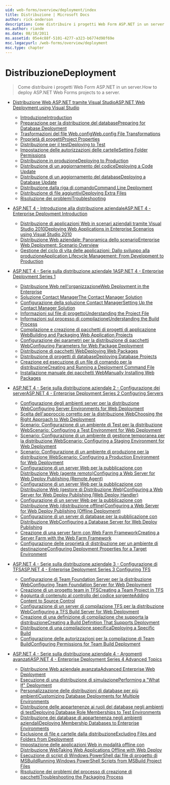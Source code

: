 ```yaml
---
uid: web-forms/overview/deployment/index
title: Distribuzione | Microsoft Docs
author: rick-anderson
description: Come distribuire i progetti Web Form ASP.NET in un server.
ms.author: riande
ms.date: 08/18/2011
ms.assetid: 05e4c88f-5101-4277-a323-b6774d98f69e
msc.legacyurl: /web-forms/overview/deployment
msc.type: chapter
---
```

<a name="deployment"></a><span data-ttu-id="7be8f-103">Distribuzione</span><span class="sxs-lookup"><span data-stu-id="7be8f-103">Deployment</span></span>
====================
> <span data-ttu-id="7be8f-104">Come distribuire i progetti Web Form ASP.NET in un server.</span><span class="sxs-lookup"><span data-stu-id="7be8f-104">How to deploy ASP.NET Web Forms projects to a server.</span></span>


- [<span data-ttu-id="7be8f-105">Distribuzione Web ASP.NET tramite Visual Studio</span><span class="sxs-lookup"><span data-stu-id="7be8f-105">ASP.NET Web Deployment using Visual Studio</span></span>](visual-studio-web-deployment/index.md)

    - [<span data-ttu-id="7be8f-106">Introduzione</span><span class="sxs-lookup"><span data-stu-id="7be8f-106">Introduction</span></span>](visual-studio-web-deployment/introduction.md)
    - [<span data-ttu-id="7be8f-107">Preparazione per la distribuzione del database</span><span class="sxs-lookup"><span data-stu-id="7be8f-107">Preparing for Database Deployment</span></span>](visual-studio-web-deployment/preparing-databases.md)
    - [<span data-ttu-id="7be8f-108">Trasformazioni del file Web.config</span><span class="sxs-lookup"><span data-stu-id="7be8f-108">Web.config File Transformations</span></span>](visual-studio-web-deployment/web-config-transformations.md)
    - [<span data-ttu-id="7be8f-109">Proprietà di progetti</span><span class="sxs-lookup"><span data-stu-id="7be8f-109">Project Properties</span></span>](visual-studio-web-deployment/project-properties.md)
    - [<span data-ttu-id="7be8f-110">Distribuzione per il test</span><span class="sxs-lookup"><span data-stu-id="7be8f-110">Deploying to Test</span></span>](visual-studio-web-deployment/deploying-to-iis.md)
    - [<span data-ttu-id="7be8f-111">Impostazione delle autorizzazioni delle cartelle</span><span class="sxs-lookup"><span data-stu-id="7be8f-111">Setting Folder Permissions</span></span>](visual-studio-web-deployment/setting-folder-permissions.md)
    - [<span data-ttu-id="7be8f-112">Distribuzione in produzione</span><span class="sxs-lookup"><span data-stu-id="7be8f-112">Deploying to Production</span></span>](visual-studio-web-deployment/deploying-to-production.md)
    - [<span data-ttu-id="7be8f-113">Distribuzione di un aggiornamento del codice</span><span class="sxs-lookup"><span data-stu-id="7be8f-113">Deploying a Code Update</span></span>](visual-studio-web-deployment/deploying-a-code-update.md)
    - [<span data-ttu-id="7be8f-114">Distribuzione di un aggiornamento del database</span><span class="sxs-lookup"><span data-stu-id="7be8f-114">Deploying a Database Update</span></span>](visual-studio-web-deployment/deploying-a-database-update.md)
    - [<span data-ttu-id="7be8f-115">Distribuzione dalla riga di comando</span><span class="sxs-lookup"><span data-stu-id="7be8f-115">Command Line Deployment</span></span>](visual-studio-web-deployment/command-line-deployment.md)
    - [<span data-ttu-id="7be8f-116">Distribuzione di file aggiuntivi</span><span class="sxs-lookup"><span data-stu-id="7be8f-116">Deploying Extra Files</span></span>](visual-studio-web-deployment/deploying-extra-files.md)
    - [<span data-ttu-id="7be8f-117">Risoluzione dei problemi</span><span class="sxs-lookup"><span data-stu-id="7be8f-117">Troubleshooting</span></span>](visual-studio-web-deployment/troubleshooting.md)
- [<span data-ttu-id="7be8f-118">ASP.NET 4 - Introduzione alla distribuzione aziendale</span><span class="sxs-lookup"><span data-stu-id="7be8f-118">ASP.NET 4 - Enterprise Deployment Introduction</span></span>](deploying-web-applications-in-enterprise-scenarios/index.md)

    - [<span data-ttu-id="7be8f-119">Distribuzione di applicazioni Web in scenari aziendali tramite Visual Studio 2010</span><span class="sxs-lookup"><span data-stu-id="7be8f-119">Deploying Web Applications in Enterprise Scenarios using Visual Studio 2010</span></span>](deploying-web-applications-in-enterprise-scenarios/deploying-web-applications-in-enterprise-scenarios.md)
    - [<span data-ttu-id="7be8f-120">Distribuzione Web aziendale: Panoramica dello scenario</span><span class="sxs-lookup"><span data-stu-id="7be8f-120">Enterprise Web Deployment: Scenario Overview</span></span>](deploying-web-applications-in-enterprise-scenarios/enterprise-web-deployment-scenario-overview.md)
    - [<span data-ttu-id="7be8f-121">Gestione del ciclo di vita delle applicazioni: Dallo sviluppo alla produzione</span><span class="sxs-lookup"><span data-stu-id="7be8f-121">Application Lifecycle Management: From Development to Production</span></span>](deploying-web-applications-in-enterprise-scenarios/application-lifecycle-management-from-development-to-production.md)
- [<span data-ttu-id="7be8f-122">ASP.NET 4 - Serie sulla distribuzione aziendale 1</span><span class="sxs-lookup"><span data-stu-id="7be8f-122">ASP.NET 4 - Enterprise Deployment Series 1</span></span>](web-deployment-in-the-enterprise/index.md)

    - [<span data-ttu-id="7be8f-123">Distribuzione Web nell'organizzazione</span><span class="sxs-lookup"><span data-stu-id="7be8f-123">Web Deployment in the Enterprise</span></span>](web-deployment-in-the-enterprise/web-deployment-in-the-enterprise.md)
    - [<span data-ttu-id="7be8f-124">Soluzione Contact Manager</span><span class="sxs-lookup"><span data-stu-id="7be8f-124">The Contact Manager Solution</span></span>](web-deployment-in-the-enterprise/the-contact-manager-solution.md)
    - [<span data-ttu-id="7be8f-125">Configurazione della soluzione Contact Manager</span><span class="sxs-lookup"><span data-stu-id="7be8f-125">Setting Up the Contact Manager Solution</span></span>](web-deployment-in-the-enterprise/setting-up-the-contact-manager-solution.md)
    - [<span data-ttu-id="7be8f-126">Informazioni sul file di progetto</span><span class="sxs-lookup"><span data-stu-id="7be8f-126">Understanding the Project File</span></span>](web-deployment-in-the-enterprise/understanding-the-project-file.md)
    - [<span data-ttu-id="7be8f-127">Informazioni sul processo di compilazione</span><span class="sxs-lookup"><span data-stu-id="7be8f-127">Understanding the Build Process</span></span>](web-deployment-in-the-enterprise/understanding-the-build-process.md)
    - [<span data-ttu-id="7be8f-128">Compilazione e creazione di pacchetti di progetti di applicazione Web</span><span class="sxs-lookup"><span data-stu-id="7be8f-128">Building and Packaging Web Application Projects</span></span>](web-deployment-in-the-enterprise/building-and-packaging-web-application-projects.md)
    - [<span data-ttu-id="7be8f-129">Configurazione dei parametri per la distribuzione di pacchetti Web</span><span class="sxs-lookup"><span data-stu-id="7be8f-129">Configuring Parameters for Web Package Deployment</span></span>](web-deployment-in-the-enterprise/configuring-parameters-for-web-package-deployment.md)
    - [<span data-ttu-id="7be8f-130">Distribuzione di pacchetti Web</span><span class="sxs-lookup"><span data-stu-id="7be8f-130">Deploying Web Packages</span></span>](web-deployment-in-the-enterprise/deploying-web-packages.md)
    - [<span data-ttu-id="7be8f-131">Distribuzione di progetti di database</span><span class="sxs-lookup"><span data-stu-id="7be8f-131">Deploying Database Projects</span></span>](web-deployment-in-the-enterprise/deploying-database-projects.md)
    - [<span data-ttu-id="7be8f-132">Creazione ed esecuzione di un file di comando per la distribuzione</span><span class="sxs-lookup"><span data-stu-id="7be8f-132">Creating and Running a Deployment Command File</span></span>](web-deployment-in-the-enterprise/creating-and-running-a-deployment-command-file.md)
    - [<span data-ttu-id="7be8f-133">Installazione manuale dei pacchetti Web</span><span class="sxs-lookup"><span data-stu-id="7be8f-133">Manually Installing Web Packages</span></span>](web-deployment-in-the-enterprise/manually-installing-web-packages.md)
- [<span data-ttu-id="7be8f-134">ASP.NET 4 - Serie sulla distribuzione aziendale 2 - Configurazione dei server</span><span class="sxs-lookup"><span data-stu-id="7be8f-134">ASP.NET 4 - Enterprise Deployment Series 2 Configuring Servers</span></span>](configuring-server-environments-for-web-deployment/index.md)

    - [<span data-ttu-id="7be8f-135">Configurazione degli ambienti server per la distribuzione Web</span><span class="sxs-lookup"><span data-stu-id="7be8f-135">Configuring Server Environments for Web Deployment</span></span>](configuring-server-environments-for-web-deployment/configuring-server-environments-for-web-deployment.md)
    - [<span data-ttu-id="7be8f-136">Scelta dell'approccio corretto per la distribuzione Web</span><span class="sxs-lookup"><span data-stu-id="7be8f-136">Choosing the Right Approach to Web Deployment</span></span>](configuring-server-environments-for-web-deployment/choosing-the-right-approach-to-web-deployment.md)
    - [<span data-ttu-id="7be8f-137">Scenario: Configurazione di un ambiente di Test per la distribuzione Web</span><span class="sxs-lookup"><span data-stu-id="7be8f-137">Scenario: Configuring a Test Environment for Web Deployment</span></span>](configuring-server-environments-for-web-deployment/scenario-configuring-a-test-environment-for-web-deployment.md)
    - [<span data-ttu-id="7be8f-138">Scenario: Configurazione di un ambiente di gestione temporanea per la distribuzione Web</span><span class="sxs-lookup"><span data-stu-id="7be8f-138">Scenario: Configuring a Staging Environment for Web Deployment</span></span>](configuring-server-environments-for-web-deployment/scenario-configuring-a-staging-environment-for-web-deployment.md)
    - [<span data-ttu-id="7be8f-139">Scenario: Configurazione di un ambiente di produzione per la distribuzione Web</span><span class="sxs-lookup"><span data-stu-id="7be8f-139">Scenario: Configuring a Production Environment for Web Deployment</span></span>](configuring-server-environments-for-web-deployment/scenario-configuring-a-production-environment-for-web-deployment.md)
    - [<span data-ttu-id="7be8f-140">Configurazione di un server Web per la pubblicazione con Distribuzione Web (agente remoto)</span><span class="sxs-lookup"><span data-stu-id="7be8f-140">Configuring a Web Server for Web Deploy Publishing (Remote Agent)</span></span>](configuring-server-environments-for-web-deployment/configuring-a-web-server-for-web-deploy-publishing-remote-agent.md)
    - [<span data-ttu-id="7be8f-141">Configurazione di un server Web per la pubblicazione con Distribuzione Web (gestore di Distribuzione Web)</span><span class="sxs-lookup"><span data-stu-id="7be8f-141">Configuring a Web Server for Web Deploy Publishing (Web Deploy Handler)</span></span>](configuring-server-environments-for-web-deployment/configuring-a-web-server-for-web-deploy-publishing-web-deploy-handler.md)
    - [<span data-ttu-id="7be8f-142">Configurazione di un server Web per la pubblicazione con Distribuzione Web (distribuzione offline)</span><span class="sxs-lookup"><span data-stu-id="7be8f-142">Configuring a Web Server for Web Deploy Publishing (Offline Deployment)</span></span>](configuring-server-environments-for-web-deployment/configuring-a-web-server-for-web-deploy-publishing-offline-deployment.md)
    - [<span data-ttu-id="7be8f-143">Configurazione di un server di database per la pubblicazione con Distribuzione Web</span><span class="sxs-lookup"><span data-stu-id="7be8f-143">Configuring a Database Server for Web Deploy Publishing</span></span>](configuring-server-environments-for-web-deployment/configuring-a-database-server-for-web-deploy-publishing.md)
    - [<span data-ttu-id="7be8f-144">Creazione di una server farm con Web Farm Framework</span><span class="sxs-lookup"><span data-stu-id="7be8f-144">Creating a Server Farm with the Web Farm Framework</span></span>](configuring-server-environments-for-web-deployment/creating-a-server-farm-with-the-web-farm-framework.md)
    - [<span data-ttu-id="7be8f-145">Configurazione delle proprietà di distribuzione per un ambiente di destinazione</span><span class="sxs-lookup"><span data-stu-id="7be8f-145">Configuring Deployment Properties for a Target Environment</span></span>](configuring-server-environments-for-web-deployment/configuring-deployment-properties-for-a-target-environment.md)
- [<span data-ttu-id="7be8f-146">ASP.NET 4 - Serie sulla distribuzione aziendale 3 - Configurazione di TFS</span><span class="sxs-lookup"><span data-stu-id="7be8f-146">ASP.NET 4 - Enterprise Deployment Series 3 Configuring TFS</span></span>](configuring-team-foundation-server-for-web-deployment/index.md)

    - [<span data-ttu-id="7be8f-147">Configurazione di Team Foundation Server per la distribuzione Web</span><span class="sxs-lookup"><span data-stu-id="7be8f-147">Configuring Team Foundation Server for Web Deployment</span></span>](configuring-team-foundation-server-for-web-deployment/configuring-team-foundation-server-for-web-deployment.md)
    - [<span data-ttu-id="7be8f-148">Creazione di un progetto team in TFS</span><span class="sxs-lookup"><span data-stu-id="7be8f-148">Creating a Team Project in TFS</span></span>](configuring-team-foundation-server-for-web-deployment/creating-a-team-project-in-tfs.md)
    - [<span data-ttu-id="7be8f-149">Aggiunta di contenuto al controllo del codice sorgente</span><span class="sxs-lookup"><span data-stu-id="7be8f-149">Adding Content to Source Control</span></span>](configuring-team-foundation-server-for-web-deployment/adding-content-to-source-control.md)
    - [<span data-ttu-id="7be8f-150">Configurazione di un server di compilazione TFS per la distribuzione Web</span><span class="sxs-lookup"><span data-stu-id="7be8f-150">Configuring a TFS Build Server for Web Deployment</span></span>](configuring-team-foundation-server-for-web-deployment/configuring-a-tfs-build-server-for-web-deployment.md)
    - [<span data-ttu-id="7be8f-151">Creazione di una definizione di compilazione che supporta la distribuzione</span><span class="sxs-lookup"><span data-stu-id="7be8f-151">Creating a Build Definition That Supports Deployment</span></span>](configuring-team-foundation-server-for-web-deployment/creating-a-build-definition-that-supports-deployment.md)
    - [<span data-ttu-id="7be8f-152">Distribuzione di una compilazione specifica</span><span class="sxs-lookup"><span data-stu-id="7be8f-152">Deploying a Specific Build</span></span>](configuring-team-foundation-server-for-web-deployment/deploying-a-specific-build.md)
    - [<span data-ttu-id="7be8f-153">Configurazione delle autorizzazioni per la compilazione di Team Build</span><span class="sxs-lookup"><span data-stu-id="7be8f-153">Configuring Permissions for Team Build Deployment</span></span>](configuring-team-foundation-server-for-web-deployment/configuring-permissions-for-team-build-deployment.md)
- [<span data-ttu-id="7be8f-154">ASP.NET 4 - Serie sulla distribuzione aziendale 4 - Argomenti avanzati</span><span class="sxs-lookup"><span data-stu-id="7be8f-154">ASP.NET 4 - Enterprise Deployment Series 4 Advanced Topics</span></span>](advanced-enterprise-web-deployment/index.md)

    - [<span data-ttu-id="7be8f-155">Distribuzione Web aziendale avanzata</span><span class="sxs-lookup"><span data-stu-id="7be8f-155">Advanced Enterprise Web Deployment</span></span>](advanced-enterprise-web-deployment/advanced-enterprise-web-deployment.md)
    - [<span data-ttu-id="7be8f-156">Esecuzione di una distribuzione di simulazione</span><span class="sxs-lookup"><span data-stu-id="7be8f-156">Performing a "What If" Deployment</span></span>](advanced-enterprise-web-deployment/performing-a-what-if-deployment.md)
    - [<span data-ttu-id="7be8f-157">Personalizzazione delle distribuzioni di database per più ambienti</span><span class="sxs-lookup"><span data-stu-id="7be8f-157">Customizing Database Deployments for Multiple Environments</span></span>](advanced-enterprise-web-deployment/customizing-database-deployments-for-multiple-environments.md)
    - [<span data-ttu-id="7be8f-158">Distribuzione delle appartenenze ai ruoli del database negli ambienti di test</span><span class="sxs-lookup"><span data-stu-id="7be8f-158">Deploying Database Role Memberships to Test Environments</span></span>](advanced-enterprise-web-deployment/deploying-database-role-memberships-to-test-environments.md)
    - [<span data-ttu-id="7be8f-159">Distribuzione dei database di appartenenza negli ambienti aziendali</span><span class="sxs-lookup"><span data-stu-id="7be8f-159">Deploying Membership Databases to Enterprise Environments</span></span>](advanced-enterprise-web-deployment/deploying-membership-databases-to-enterprise-environments.md)
    - [<span data-ttu-id="7be8f-160">Esclusione di file e cartelle dalla distribuzione</span><span class="sxs-lookup"><span data-stu-id="7be8f-160">Excluding Files and Folders from Deployment</span></span>](advanced-enterprise-web-deployment/excluding-files-and-folders-from-deployment.md)
    - [<span data-ttu-id="7be8f-161">Impostazione delle applicazioni Web in modalità offline con Distribuzione Web</span><span class="sxs-lookup"><span data-stu-id="7be8f-161">Taking Web Applications Offline with Web Deploy</span></span>](advanced-enterprise-web-deployment/taking-web-applications-offline-with-web-deploy.md)
    - [<span data-ttu-id="7be8f-162">Esecuzione di script di Windows PowerShell dai file di progetto di MSBuild</span><span class="sxs-lookup"><span data-stu-id="7be8f-162">Running Windows PowerShell Scripts from MSBuild Project Files</span></span>](advanced-enterprise-web-deployment/running-windows-powershell-scripts-from-msbuild-project-files.md)
    - [<span data-ttu-id="7be8f-163">Risoluzione dei problemi del processo di creazione di pacchetti</span><span class="sxs-lookup"><span data-stu-id="7be8f-163">Troubleshooting the Packaging Process</span></span>](advanced-enterprise-web-deployment/troubleshooting-the-packaging-process.md)
